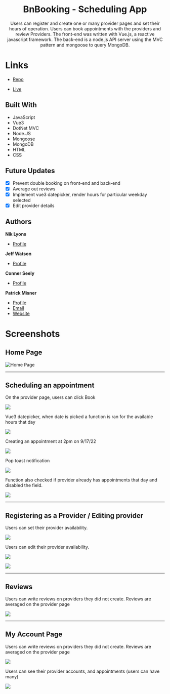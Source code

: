 
<h1 align="center"><project-name> BnBooking - Scheduling App</h1>

<p align="center"><project-description>Users can register and create one or many provider pages and set their hours of operation. Users can book appointments with the providers and review Providers. The front-end was written with Vue.js, a reactive javascript framework. The back-end is a node.js API server using the MVC pattern and mongoose to query MongoDB.</p>

# Links

- [Repo](https://github.com/patrick-misner/bnbooking1 "Repository")

- [Live](https://bnbooking.herokuapp.com/#/ "Live View")


## Built With


- JavaScript
- Vue3
- DotNet MVC
- Node.JS
- Mongoose
- MongoDB
- HTML
- CSS

## Future Updates

- [x] Prevent double booking on front-end and back-end
- [x] Average out reviews
- [x] Implement vue3 datepicker, render hours for particular weekday selected
- [x] Edit provider details

## Authors

**Nik Lyons**

- [Profile](https://github.com/NikolasLyons "Nik Lyons")

**Jeff Watson**

- [Profile](https://github.com/JeffreyWatson "Jeff Watson")


**Conner Seely**

- [Profile](https://github.com/ConnerSeely "Conner Seely")


**Patrick Misner**

- [Profile](https://github.com/patrick-misner "Patrick Misner")
- [Email](mailto:misner.patrick@gmail.com?subject=Hi "Hi!")
- [Website](https://patrick-misner.github.io/ "Patrick Misner")

# Screenshots

## Home Page

![Home Page](/bnbooking1.client/src/assets/img/homepage.png)

---

## Scheduling an appointment

On the provider page, users can click Book

![](/bnbooking1.client/src/assets/img/book1.png)

Vue3 datepicker, when date is picked a function is ran for the available hours that day

![](/bnbooking1.client/src/assets/img/book2.png)

Creating an appointment at 2pm on 9/17/22

![](/bnbooking1.client/src/assets/img/book3.png)

Pop toast notification

![](/bnbooking1.client/src/assets/img/book4.png)

Function also checked if provider already has appointments that day and disabled the field.

![](/bnbooking1.client/src/assets/img/book5.png)



---

## Registering as a Provider / Editing provider

Users can set their provider availability.

![](/bnbooking1.client/src/assets/img/providerform.png)

Users can edit their provider availability.

![](/bnbooking1.client/src/assets/img/editprovider1.png)

![](/bnbooking1.client/src/assets/img/editprovider2.png)

---

## Reviews

Users can write reviews on providers they did not create. Reviews are averaged on the provider page

![](/bnbooking1.client/src/assets/img/reviews.png)

---

## My Account Page

Users can write reviews on providers they did not create. Reviews are averaged on the provider page

![](/bnbooking1.client/src/assets/img/myaccount.png)

Users can see their provider accounts, and appointments (users can have many)

![](/bnbooking1.client/src/assets/img/myaccount1.png)

